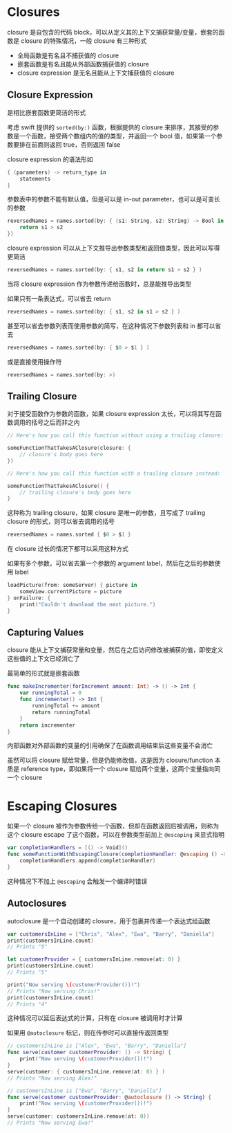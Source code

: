 # Closures

closure 是自包含的代码 block，可以从定义其的上下文捕获常量/变量，嵌套的函数是 closure 的特殊情况，一般 closure 有三种形式

* 全局函数是有名且不捕获值的 closure
* 嵌套函数是有名且能从外部函数捕获值的 closure
* closure expression 是无名且能从上下文捕获值的 closure

## Closure Expression

是相比嵌套函数更简洁的形式

考虑 swift 提供的 `sorted(by:)` 函数，根据提供的 closure 来排序，其接受的参数是一个函数，接受两个数组内的值的类型，并返回一个 bool 值，如果第一个参数要排在前面则返回 true，否则返回 false

closure expression 的语法形如

```swift
{ (parameters) -> return_type in
	statements
}
```

参数表中的参数不能有默认值，但是可以是 in-out parameter，也可以是可变长的参数

```swift
reversedNames = names.sorted(by: { (s1: String, s2: String) -> Bool in
    return s1 > s2
})
```

closure expression 可以从上下文推导出参数类型和返回值类型，因此可以写得更简洁

```swift
reversedNames = names.sorted(by: { s1, s2 in return s1 > s2 } )
```

当将 closure expression 作为参数传递给函数时，总是能推导出类型

如果只有一条表达式，可以省去 return

```swift
reversedNames = names.sorted(by: { s1, s2 in s1 > s2 } )
```

甚至可以省去参数列表而使用参数的简写，在这种情况下参数列表和 in 都可以省去

```swift
reversedNames = names.sorted(by: { $0 > $1 } )
```

或是直接使用操作符

```swift
reversedNames = names.sorted(by: >)
```

## Trailing Closure

对于接受函数作为参数的函数，如果 closure expression 太长，可以将其写在函数调用的括号之后而非之内

```swift
// Here's how you call this function without using a trailing closure:

someFunctionThatTakesAClosure(closure: {
    // closure's body goes here
})

// Here's how you call this function with a trailing closure instead:

someFunctionThatTakesAClosure() {
    // trailing closure's body goes here
}
```

这种称为 trailing closure，如果 closure 是唯一的参数，且写成了 trailing closure 的形式，则可以省去调用的括号

```swift
reversedNames = names.sorted { $0 > $1 }
```

在 closure 过长的情况下都可以采用这种方式

如果有多个参数，可以省去第一个参数的 argument label，然后在之后的参数使用 label

```swift
loadPicture(from: someServer) { picture in
    someView.currentPicture = picture
} onFailure: {
    print("Couldn't download the next picture.")
}
```

## Capturing Values

closure 能从上下文捕获常量和变量，然后在之后访问修改被捕获的值，即使定义这些值的上下文已经消亡了

最简单的形式就是嵌套函数

```swift
func makeIncrementer(forIncrement amount: Int) -> () -> Int {
    var runningTotal = 0
    func incrementer() -> Int {
        runningTotal += amount
        return runningTotal
    }
    return incrementer
}
```

内部函数对外部函数的变量的引用确保了在函数调用结束后这些变量不会消亡

虽然可以将 closure 赋给常量，但是仍能修改值，这是因为 closure/function 本质是 reference type，即如果将一个 closure 赋给两个变量，这两个变量指向同一个 closure

# Escaping Closures

如果一个 closure 被作为参数传给一个函数，但却在函数返回后被调用，则称为这个 closure escape 了这个函数，可以在参数类型前加上 `@escaping` 来显式指明

```swift
var completionHandlers = [() -> Void]()
func someFunctionWithEscapingClosure(completionHandler: @escaping () -> Void) {
    completionHandlers.append(completionHandler)
}
```

这种情况下不加上 `@escaping` 会触发一个编译时错误

## Autoclosures

autoclosure 是一个自动创建的 closure，用于包裹并传递一个表达式给函数

```swift
var customersInLine = ["Chris", "Alex", "Ewa", "Barry", "Daniella"]
print(customersInLine.count)
// Prints "5"

let customerProvider = { customersInLine.remove(at: 0) }
print(customersInLine.count)
// Prints "5"

print("Now serving \(customerProvider())!")
// Prints "Now serving Chris!"
print(customersInLine.count)
// Prints "4"
```

这种情况可以延后表达式的计算，只有在 closure 被调用时才计算

如果用 `@autoclosure` 标记，则在传参时可以直接传返回类型

```swift
// customersInLine is ["Alex", "Ewa", "Barry", "Daniella"]
func serve(customer customerProvider: () -> String) {
    print("Now serving \(customerProvider())!")
}
serve(customer: { customersInLine.remove(at: 0) } )
// Prints "Now serving Alex!"

// customersInLine is ["Ewa", "Barry", "Daniella"]
func serve(customer customerProvider: @autoclosure () -> String) {
    print("Now serving \(customerProvider())!")
}
serve(customer: customersInLine.remove(at: 0))
// Prints "Now serving Ewa!"
```
